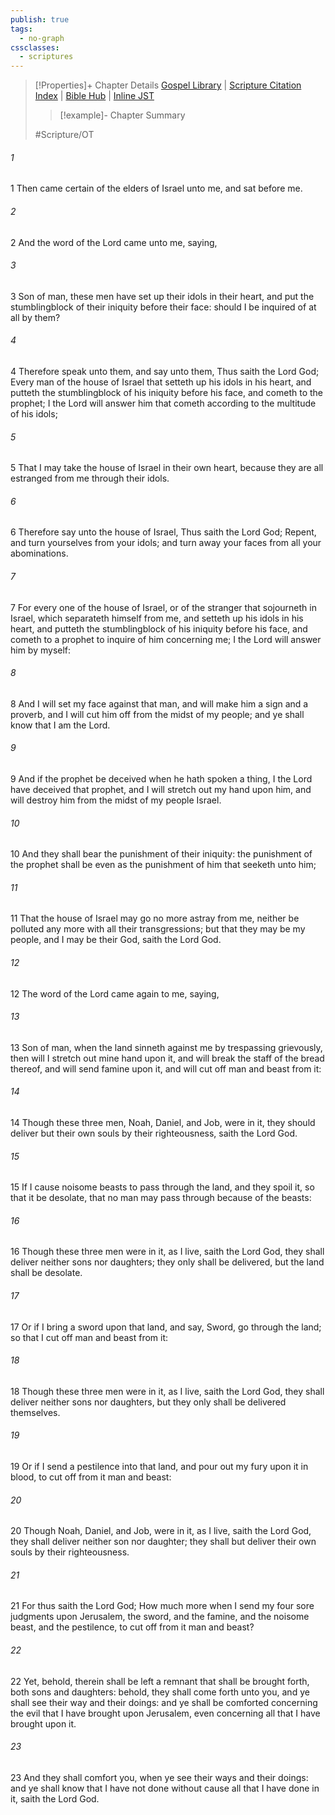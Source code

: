 ```yaml
---
publish: true
tags:
  - no-graph
cssclasses:
  - scriptures
---
```

>[!Properties]+ Chapter Details
>[Gospel Library](https://churchofjesuschrist.org/study/scriptures/ot/ezek/14?lang=eng)    |    [Scripture Citation Index](https://scriptures.byu.edu/#07e0e::c07e0e)    |    [Bible Hub](https://biblehub.com/ezekiel/14.htm)    |    [Inline JST](https://scripturetoolbox.com/html/ic/Ezekiel/14.html)
>>[!example]- Chapter Summary
>> 
> 
>
>#Scripture/OT
###### 1
1 Then came certain of the elders of Israel unto me, and sat before me.
###### 2
2 And the word of the Lord came unto me, saying,
###### 3
3 Son of man, these men have set up their idols in their heart, and put the stumblingblock of their iniquity before their face: should I be inquired of at all by them?
###### 4
4 Therefore speak unto them, and say unto them, Thus saith the Lord God; Every man of the house of Israel that setteth up his idols in his heart, and putteth the stumblingblock of his iniquity before his face, and cometh to the prophet; I the Lord will answer him that cometh according to the multitude of his idols;
###### 5
5 That I may take the house of Israel in their own heart, because they are all estranged from me through their idols.
###### 6
6 Therefore say unto the house of Israel, Thus saith the Lord God; Repent, and turn yourselves from your idols; and turn away your faces from all your abominations.
###### 7
7 For every one of the house of Israel, or of the stranger that sojourneth in Israel, which separateth himself from me, and setteth up his idols in his heart, and putteth the stumblingblock of his iniquity before his face, and cometh to a prophet to inquire of him concerning me; I the Lord will answer him by myself:
###### 8
8 And I will set my face against that man, and will make him a sign and a proverb, and I will cut him off from the midst of my people; and ye shall know that I am the Lord.
###### 9
9 And if the prophet be deceived when he hath spoken a thing, I the Lord have deceived that prophet, and I will stretch out my hand upon him, and will destroy him from the midst of my people Israel.
###### 10
10 And they shall bear the punishment of their iniquity: the punishment of the prophet shall be even as the punishment of him that seeketh unto him;
###### 11
11 That the house of Israel may go no more astray from me, neither be polluted any more with all their transgressions; but that they may be my people, and I may be their God, saith the Lord God.
###### 12
12 The word of the Lord came again to me, saying,
###### 13
13 Son of man, when the land sinneth against me by trespassing grievously, then will I stretch out mine hand upon it, and will break the staff of the bread thereof, and will send famine upon it, and will cut off man and beast from it:
###### 14
14 Though these three men, Noah, Daniel, and Job, were in it, they should deliver but their own souls by their righteousness, saith the Lord God.
###### 15
15 If I cause noisome beasts to pass through the land, and they spoil it, so that it be desolate, that no man may pass through because of the beasts:
###### 16
16 Though these three men were in it, as I live, saith the Lord God, they shall deliver neither sons nor daughters; they only shall be delivered, but the land shall be desolate.
###### 17
17 Or if I bring a sword upon that land, and say, Sword, go through the land; so that I cut off man and beast from it:
###### 18
18 Though these three men were in it, as I live, saith the Lord God, they shall deliver neither sons nor daughters, but they only shall be delivered themselves.
###### 19
19 Or if I send a pestilence into that land, and pour out my fury upon it in blood, to cut off from it man and beast:
###### 20
20 Though Noah, Daniel, and Job, were in it, as I live, saith the Lord God, they shall deliver neither son nor daughter; they shall but deliver their own souls by their righteousness.
###### 21
21 For thus saith the Lord God; How much more when I send my four sore judgments upon Jerusalem, the sword, and the famine, and the noisome beast, and the pestilence, to cut off from it man and beast?
###### 22
22 Yet, behold, therein shall be left a remnant that shall be brought forth, both sons and daughters: behold, they shall come forth unto you, and ye shall see their way and their doings: and ye shall be comforted concerning the evil that I have brought upon Jerusalem, even concerning all that I have brought upon it.
###### 23
23 And they shall comfort you, when ye see their ways and their doings: and ye shall know that I have not done without cause all that I have done in it, saith the Lord God.
